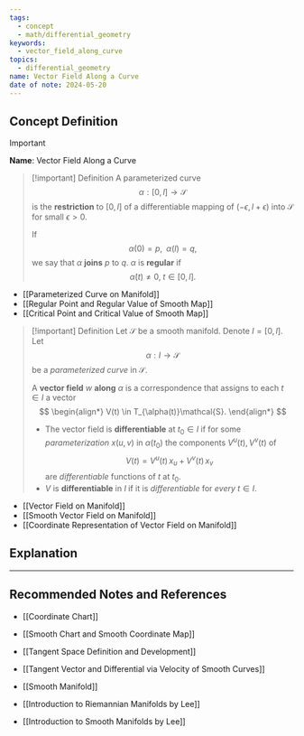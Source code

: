```yaml
---
tags:
  - concept
  - math/differential_geometry
keywords:
  - vector_field_along_curve
topics:
  - differential_geometry
name: Vector Field Along a Curve
date of note: 2024-05-20
---
```


## Concept Definition

>[!important]
>**Name**: Vector Field Along a Curve

>[!important] Definition
>A parameterized curve $$\alpha: [0, l] \rightarrow \mathcal{S}$$ is the **restriction** to $[0,l]$ of a differentiable mapping of $(-\epsilon, l+\epsilon)$ into $\mathcal{S}$ for small $\epsilon>0$. 
>
>If $$\alpha(0) = p, \;\; \alpha(l) = q,$$ we say that $\alpha$ **joins** $p$ to $q$. $\alpha$ is **regular** if $$\dot{\alpha}(t)\neq 0, \;t\in [0,l].$$

- [[Parameterized Curve on Manifold]]
- [[Regular Point and Regular Value of Smooth Map]]
- [[Critical Point and Critical Value of Smooth Map]]

>[!important] Definition
>Let $\mathcal{S}$ be a smooth manifold. Denote $I= [0,l]$. Let $$\alpha: I\rightarrow \mathcal{S}$$ be a *parameterized curve* in $\mathcal{S}$. 
>
>A **vector field** $w$ **along** $\alpha$ is a correspondence that assigns to each $t\in I$ a vector 
>$$
> \begin{align*}
> V(t) \in T_{\alpha(t)}\mathcal{S}.
> \end{align*}
>$$ 
>
>- The vector field is **differentiable** at $t_{0}\in I$ if for some *parameterization* $x(u,v)$ in $\alpha(t_{0})$ the components $V^{u}(t), V^{v}(t)$ of $$V(t) = V^{u}(t)\,x_{u} + V^{v}(t)\,x_{v}$$ are *differentiable* functions of $t$ at $t_{0}$. 
>- $V$ is **differentiable** in $I$ if it is *differentiable* for *every* $t\in I$.

- [[Vector Field on Manifold]]
- [[Smooth Vector Field on Manifold]]
- [[Coordinate Representation of Vector Field on Manifold]]





## Explanation





-----------
##  Recommended Notes and References


- [[Coordinate Chart]]
- [[Smooth Chart and Smooth Coordinate Map]]
- [[Tangent Space Definition and Development]]
- [[Tangent Vector and Differential via Velocity of Smooth Curves]]
- [[Smooth Manifold]]


- [[Introduction to Riemannian Manifolds by Lee]]
- [[Introduction to Smooth Manifolds by Lee]]